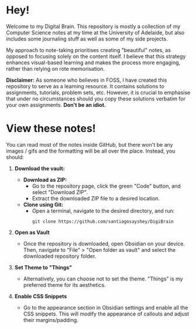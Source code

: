 # Hey!

Welcome to my Digital Brain. This repository is mostly a collection of my Computer Science notes at my time at the University of Adelaide, but also includes some journaling stuff as well as some of my side projects.

My approach to note-taking prioritises creating "beautiful" notes, as opposed to focusing solely on the content itself. I believe that this strategy enhances visual-based learning and makes the process more engaging, rather than relying on rote memorisation.

 **Disclaimer:** As someone who believes in FOSS, I have created this repository to serve as a learning resource. It contains solutions to assignments, tutorials, problem sets, etc. However, it is crucial to emphasise that under no circumstances should you copy these solutions verbatim for your own assignments. **Don't be an idiot.**


# View these notes!

You can read most of the notes inside GitHub, but there won't be any images / gifs and the formatting will be all over the place. Instead, you should:

1. **Download the vault:**
   - **Download as ZIP:**
      - Go to the repository page, click the green "Code" button, and select "Download ZIP".
      - Extract the downloaded ZIP file to a desired location.
   - **Clone using Git:**
      - Open a terminal, navigate to the desired directory, and run: 
        ```
        git clone https://github.com/santiagosayshey/DigiBrain
        ```

2. **Open as Vault**
   - Once the repository is downloaded, open Obsidian on your device. Then, navigate to "File" > "Open folder as vault" and select the downloaded repository folder.

3. **Set Theme to "Things"**
   - Alternatively, you can choose not to set the theme. "Things" is my preferred theme for its aesthetics.

4. **Enable CSS Snippets**
   - Go to the appearance section in Obsidian settings and enable all the CSS snippets. This will modify the appearance of callouts and adjust their margins/padding.

